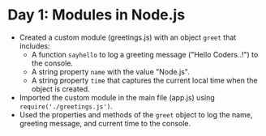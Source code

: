 # Day 1: Modules in Node.js
- Created a custom module (greetings.js) with an object `greet` that includes:
  - A function `sayhello` to log a greeting message ("Hello Coders..!") to the console.
  - A string property `name` with the value "Node.js".
  - A string property `time` that captures the current local time when the object is created.
- Imported the custom module in the main file (app.js) using `require('./greetings.js')`.
- Used the properties and methods of the `greet` object to log the name, greeting message, and current time to the console.
